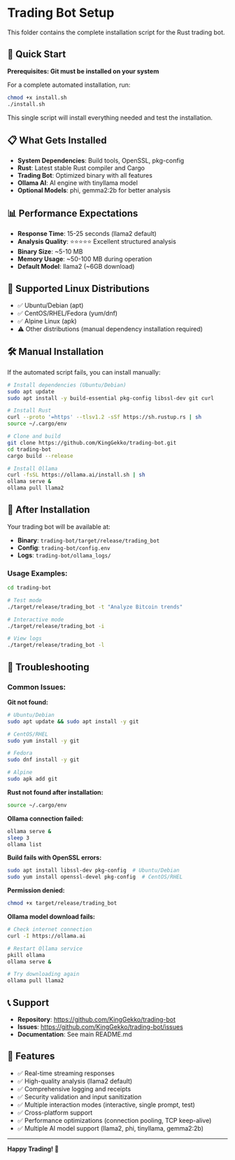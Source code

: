 # Trading Bot Setup

This folder contains the complete installation script for the Rust trading bot.

## 🚀 Quick Start

**Prerequisites: Git must be installed on your system**

For a complete automated installation, run:

```bash
chmod +x install.sh
./install.sh
```

This single script will install everything needed and test the installation.

## 📋 What Gets Installed

- **System Dependencies**: Build tools, OpenSSL, pkg-config
- **Rust**: Latest stable Rust compiler and Cargo
- **Trading Bot**: Optimized binary with all features
- **Ollama AI**: AI engine with tinyllama model
- **Optional Models**: phi, gemma2:2b for better analysis

## 📊 Performance Expectations

- **Response Time**: 15-25 seconds (llama2 default)
- **Analysis Quality**: ⭐⭐⭐⭐⭐ Excellent structured analysis  
- **Binary Size**: ~5-10 MB
- **Memory Usage**: ~50-100 MB during operation
- **Default Model**: llama2 (~6GB download)

## 🔧 Supported Linux Distributions

- ✅ Ubuntu/Debian (apt)
- ✅ CentOS/RHEL/Fedora (yum/dnf)
- ✅ Alpine Linux (apk)
- ⚠️ Other distributions (manual dependency installation required)

## 🛠️ Manual Installation

If the automated script fails, you can install manually:

```bash
# Install dependencies (Ubuntu/Debian)
sudo apt update
sudo apt install -y build-essential pkg-config libssl-dev git curl

# Install Rust
curl --proto '=https' --tlsv1.2 -sSf https://sh.rustup.rs | sh
source ~/.cargo/env

# Clone and build
git clone https://github.com/KingGekko/trading-bot.git
cd trading-bot
cargo build --release

# Install Ollama
curl -fsSL https://ollama.ai/install.sh | sh
ollama serve &
ollama pull llama2
```

## 🎯 After Installation

Your trading bot will be available at:
- **Binary**: `trading-bot/target/release/trading_bot`
- **Config**: `trading-bot/config.env`
- **Logs**: `trading-bot/ollama_logs/`

### Usage Examples:
```bash
cd trading-bot

# Test mode
./target/release/trading_bot -t "Analyze Bitcoin trends"

# Interactive mode
./target/release/trading_bot -i

# View logs
./target/release/trading_bot -l
```

## 🚨 Troubleshooting

### Common Issues:

**Git not found:**
```bash
# Ubuntu/Debian
sudo apt update && sudo apt install -y git

# CentOS/RHEL
sudo yum install -y git

# Fedora
sudo dnf install -y git

# Alpine
sudo apk add git
```

**Rust not found after installation:**
```bash
source ~/.cargo/env
```

**Ollama connection failed:**
```bash
ollama serve &
sleep 3
ollama list
```

**Build fails with OpenSSL errors:**
```bash
sudo apt install libssl-dev pkg-config  # Ubuntu/Debian
sudo yum install openssl-devel pkg-config  # CentOS/RHEL
```

**Permission denied:**
```bash
chmod +x target/release/trading_bot
```

**Ollama model download fails:**
```bash
# Check internet connection
curl -I https://ollama.ai

# Restart Ollama service
pkill ollama
ollama serve &

# Try downloading again
ollama pull llama2
```

## 📞 Support

- **Repository**: https://github.com/KingGekko/trading-bot
- **Issues**: https://github.com/KingGekko/trading-bot/issues
- **Documentation**: See main README.md

## 🎉 Features

- ✅ Real-time streaming responses
- ✅ High-quality analysis (llama2 default)
- ✅ Comprehensive logging and receipts
- ✅ Security validation and input sanitization
- ✅ Multiple interaction modes (interactive, single prompt, test)
- ✅ Cross-platform support
- ✅ Performance optimizations (connection pooling, TCP keep-alive)
- ✅ Multiple AI model support (llama2, phi, tinyllama, gemma2:2b)

---

**Happy Trading! 🚀**